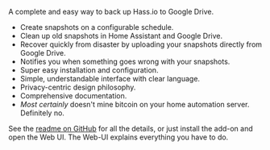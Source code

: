 A complete and easy way to back up Hass.io to Google Drive.
* Create snapshots on a configurable schedule.
* Clean up old snapshots in Home Assistant and Google Drive.
* Recover quickly from disaster by uploading your snapshots directly from Google Drive.
* Notifies you when something goes wrong with your snapshots.
* Super easy installation and configuration.
* Simple, understandable interface with clear language.
* Privacy-centric design philosophy.
* Comprehensive documentation.
* *Most certainly* doesn't mine bitcoin on your home automation server.  Definitely no.

See the [readme on GitHub](https://github.com/sabeechen/hassio-google-drive-backup) for all the details, or just install the add-on and open the Web UI.  The Web-UI explains everything you have to do.

